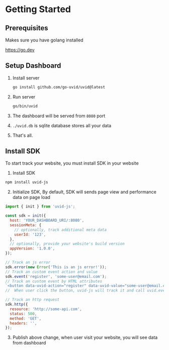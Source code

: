# Getting Started

## Prerequisites

Makes sure you have golang installed

<https://go.dev>

## Setup Dashboard

1. Install server

   ```sh
   go install github.com/go-uvid/uvid@latest
   ```

2. Run server

   ```sh
   go/bin/uvid
   ```

3. The dashboard will be served from `8080` port
4. `./uvid.db` is sqlite database stores all your data
5. That's all.

## Install SDK

To start track your website, you must install SDK in your website

1. Install SDK

```sh
npm install uvid-js
```

2. Initialize SDK, By default, SDK will sends page view and performance data on page load

```js
import { init } from 'uvid-js';

const sdk = init({
  host: 'YOUR_DASHBOARD_URI/:8080',
  sessionMeta: {
    // optionally, track additional meta data
    userId: '123',
  },
  // optionally, provide your website's build version
  appVersion: '1.0.0',
});

// Track an js error
sdk.error(new Error('This is an js error!'));
// Track an custom event action and value
sdk.event('register', 'some-user@email.com');
// Track an custom event by HTML attributes
`<button data-uvid-action="register" data-uvid-value="some-user@email.com">Register</button>`;
//  When user click the button, uvid-js will track it and call uvid.event('register', 'some-user@email.com')

// Track an http request
sdk.http({
  resource: 'http://some-api.com',
  status: 500,
  method: 'GET',
  headers: '',
});
```

3. Publish above change, when user visit your website, you will see data from dashboard
